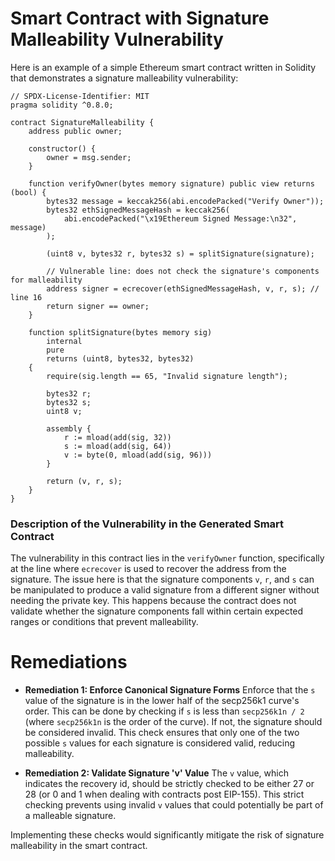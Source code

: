 # Smart Contract with Signature Malleability Vulnerability

Here is an example of a simple Ethereum smart contract written in Solidity that demonstrates a signature malleability vulnerability:

```solidity
// SPDX-License-Identifier: MIT
pragma solidity ^0.8.0;

contract SignatureMalleability {
    address public owner;

    constructor() {
        owner = msg.sender;
    }

    function verifyOwner(bytes memory signature) public view returns (bool) {
        bytes32 message = keccak256(abi.encodePacked("Verify Owner"));
        bytes32 ethSignedMessageHash = keccak256(
            abi.encodePacked("\x19Ethereum Signed Message:\n32", message)
        );

        (uint8 v, bytes32 r, bytes32 s) = splitSignature(signature);

        // Vulnerable line: does not check the signature's components for malleability
        address signer = ecrecover(ethSignedMessageHash, v, r, s); // line 16
        return signer == owner;
    }

    function splitSignature(bytes memory sig)
        internal
        pure
        returns (uint8, bytes32, bytes32)
    {
        require(sig.length == 65, "Invalid signature length");

        bytes32 r;
        bytes32 s;
        uint8 v;

        assembly {
            r := mload(add(sig, 32))
            s := mload(add(sig, 64))
            v := byte(0, mload(add(sig, 96)))
        }

        return (v, r, s);
    }
}
```

### Description of the Vulnerability in the Generated Smart Contract

The vulnerability in this contract lies in the `verifyOwner` function, specifically at the line where `ecrecover` is used to recover the address from the signature. The issue here is that the signature components `v`, `r`, and `s` can be manipulated to produce a valid signature from a different signer without needing the private key. This happens because the contract does not validate whether the signature components fall within certain expected ranges or conditions that prevent malleability.

# Remediations

- **Remediation 1: Enforce Canonical Signature Forms**
  Enforce that the `s` value of the signature is in the lower half of the secp256k1 curve's order. This can be done by checking if `s` is less than `secp256k1n / 2` (where `secp256k1n` is the order of the curve). If not, the signature should be considered invalid. This check ensures that only one of the two possible `s` values for each signature is considered valid, reducing malleability.

- **Remediation 2: Validate Signature 'v' Value**
  The `v` value, which indicates the recovery id, should be strictly checked to be either 27 or 28 (or 0 and 1 when dealing with contracts post EIP-155). This strict checking prevents using invalid `v` values that could potentially be part of a malleable signature.

Implementing these checks would significantly mitigate the risk of signature malleability in the smart contract.